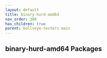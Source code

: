 ```yaml
---
layout: default
title: binary-hurd-amd64
nav_order: 308
has_children: true
parent: bullseye-testers main
---
```


## binary-hurd-amd64 Packages
